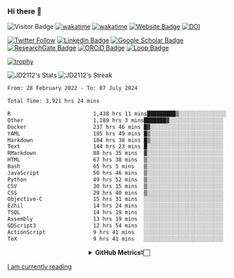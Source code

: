 ### Hi there 👋
![Visitor Badge](https://visitor-badge.laobi.icu/badge?page_id=JD2112.JD2112)
[![wakatime](https://github.com/JD2112/JD2112/actions/workflows/waka-readme.yml/badge.svg)](https://github.com/JD2112/JD2112/actions/workflows/waka-readme.yml)
[![wakatime](https://wakatime.com/badge/user/fe95275f-909a-4147-a45d-624981173898.svg)](https://wakatime.com/@fe95275f-909a-4147-a45d-624981173898)
[![Website Badge](https://img.shields.io/badge/website-informational?style=flat-square)](http://jyotirmoydas.netlify.app)
[![DOI](https://zenodo.org/badge/668165851.svg)](https://zenodo.org/doi/10.5281/zenodo.11104069)

[![Twitter Follow](https://img.shields.io/twitter/follow/jyotirmoy21?style=social)](https://twitter.com/jyotirmoy21)
[![Linkedin Badge](https://img.shields.io/badge/-jyotirmoy-blue?style=plastic&logo=Linkedin&logoColor=white&link=https://www.linkedin.com/in/dasjyotirmoy/)](https://www.linkedin.com/in/dasjyotirmoy/)
[![Google Scholar Badge](https://img.shields.io/badge/-jyotirmoy-blue?style=plastic&logo=GoogleScholar&logoColor=white&link=https://scholar.google.se/citations?user=IMBYOv8AAAAJ&hl=en)](https://scholar.google.se/citations?user=IMBYOv8AAAAJ&hl=en)
[![ResearchGate Badge](https://img.shields.io/badge/-jyotirmoy-cyan?style=plastic&logo=ResearchGate&logoColor=white&link=https://www.researchgate.net/profile/Jyotirmoy-Das-3)](https://www.researchgate.net/profile/Jyotirmoy-Das-3)
[![ORCiD Badge](https://img.shields.io/badge/-jyotirmoy-green?style=plastic&logo=orcid&logoColor=white&link=https://orcid.org/0000-0002-5649-4658)](https://orcid.org/0000-0002-5649-4658)
[![Loop Badge](https://img.shields.io/badge/-jyotirmoy-orange?style=plastic&logo=Loop&logoColor=white&link=https://loop.frontiersin.org/people/1519976/overview)](https://loop.frontiersin.org/people/1519976/overview)

[![trophy](https://github-profile-trophy.vercel.app/?username=JD2112)](https://github.com/ryo-ma/github-profile-trophy)

<!--
**JD2112/JD2112** is a ✨ _special_ ✨ repository because its `README.md` (this file) appears on your GitHub profile.

Here are some ideas to get you started:

- 🔭 I’m currently working on ...
- 🌱 I’m currently learning ...
- 👯 I’m looking to collaborate on ...
- 🤔 I’m looking for help with ...
- 💬 Ask me about ...
- 📫 How to reach me: ...
- 😄 Pronouns: ...
- ⚡ Fun fact: ...
![JD2112's Top Languages](https://github-readme-stats.vercel.app/api/top-langs/?username=JD2112&theme=vue-dark&show_icons=true&hide_border=true&layout=compact)
-->
![JD2112's Stats](https://github-readme-stats.vercel.app/api?username=JD2112&theme=vue-dark&show_icons=true&hide_border=true&count_private=true)
![JD2112's Streak](https://github-readme-streak-stats.herokuapp.com/?user=JD2112&theme=vue-dark&hide_border=true)





<!--START_SECTION:waka-->

```txt
From: 28 February 2022 - To: 07 July 2024

Total Time: 3,921 hrs 24 mins

R                          1,438 hrs 11 mins█████████▒░░░░░░░░░░░░░░░   36.68 %
Other                      1,189 hrs 3 mins███████▓░░░░░░░░░░░░░░░░░   30.32 %
Docker                     237 hrs 46 mins █▓░░░░░░░░░░░░░░░░░░░░░░░   06.06 %
YAML                       185 hrs 49 mins █▒░░░░░░░░░░░░░░░░░░░░░░░   04.74 %
Markdown                   184 hrs 38 mins █▒░░░░░░░░░░░░░░░░░░░░░░░   04.71 %
Text                       144 hrs 23 mins █░░░░░░░░░░░░░░░░░░░░░░░░   03.68 %
RMarkdown                  88 hrs 35 mins  ▓░░░░░░░░░░░░░░░░░░░░░░░░   02.26 %
HTML                       67 hrs 38 mins  ▒░░░░░░░░░░░░░░░░░░░░░░░░   01.72 %
Bash                       65 hrs 5 mins   ▒░░░░░░░░░░░░░░░░░░░░░░░░   01.66 %
JavaScript                 50 hrs 46 mins  ▒░░░░░░░░░░░░░░░░░░░░░░░░   01.29 %
Python                     49 hrs 52 mins  ▒░░░░░░░░░░░░░░░░░░░░░░░░   01.27 %
CSV                        30 hrs 15 mins  ▒░░░░░░░░░░░░░░░░░░░░░░░░   00.77 %
CSS                        29 hrs 40 mins  ▒░░░░░░░░░░░░░░░░░░░░░░░░   00.76 %
Objective-C                15 hrs 31 mins  ░░░░░░░░░░░░░░░░░░░░░░░░░   00.40 %
Ezhil                      14 hrs 24 mins  ░░░░░░░░░░░░░░░░░░░░░░░░░   00.37 %
TSQL                       14 hrs 19 mins  ░░░░░░░░░░░░░░░░░░░░░░░░░   00.37 %
Assembly                   13 hrs 19 mins  ░░░░░░░░░░░░░░░░░░░░░░░░░   00.34 %
GDScript3                  12 hrs 54 mins  ░░░░░░░░░░░░░░░░░░░░░░░░░   00.33 %
ActionScript               9 hrs 41 mins   ░░░░░░░░░░░░░░░░░░░░░░░░░   00.25 %
TeX                        9 hrs 41 mins   ░░░░░░░░░░░░░░░░░░░░░░░░░   00.25 %
```

<!--END_SECTION:waka-->

<div align="center">
    <details>
        <summary><b>GitHub Metrics👇🏻</b></summary>
    <br>
        
[Get Details](https://metrics.lecoq.io/insights/JD2112)
    </details>
</div>

<a target="_blank" href="https://www.goodreads.com/user/show/21242415-jyotirmoy-das">I am currently reading</a>


